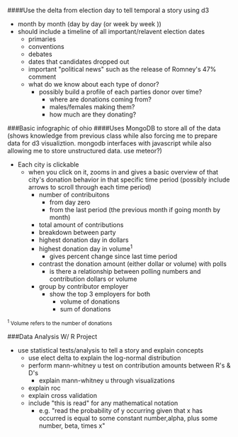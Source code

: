 ####Use the delta from election day to tell temporal a story using d3

 - month by month (day by day (or week by week ))
 - should include a timeline of all important/relavent election dates
 	- primaries
 	- conventions
 	- debates
 	- dates that candidates dropped out
 	- important "political news" such as the release of Romney's 47% comment
 	- what do we know about each type of donor?
 		- possibly build a profile of each parties donor over time?
	 		- where are donations coming from?
	 		- males/females making them?
	 		- how much are they donating?

###Basic infographic of ohio
####Uses MongoDB to store all of the data (shows knowledge from previous class while also forcing me to prepare data for d3 visualiztion. mongodb interfaces with javascript while also allowing me to store unstructured data. use meteor?)
 - Each city is clickable
 	- when you click on it, zooms in and gives a basic overview of that city's donation behavior in that specific time period (possibly include arrows to scroll through each time period)
 		- number of contribuitons
 			- from day zero
 			- from the last period (the previous month if going month by month)
 		- total amount of contributions
 		- breakdown between party
 		- highest donation day in dollars
 		- highest donation day in volume<span><sup>1</sup></span>
 			- gives percent change since last time period
 		- contrast the donation amount (either dollar or volume) with polls
 			- is there a relationship between polling numbers and contribution dollars or volume
		- group by contributor employer
			- show the top 3 employers for both
				- volume of donations
				- sum of donations

<sup><sup>1</sup> Volume refers to the number of donations</sup>


###Data Analysis W/ R Project
- use statistical tests/analysis to tell a story and explain concepts
	- use elect delta to explain the log-normal distribution
	- perform mann-whitney u test on contribution amounts between R's & D's
		- explain mann-whitney u through visualizations
	- explain roc 
	- explain cross validation
	- include "this is read" for any mathematical notation
		- e.g. "read the probability of y occurring given that x has occurred is equal to some constant number,alpha, plus some number, beta, times x"